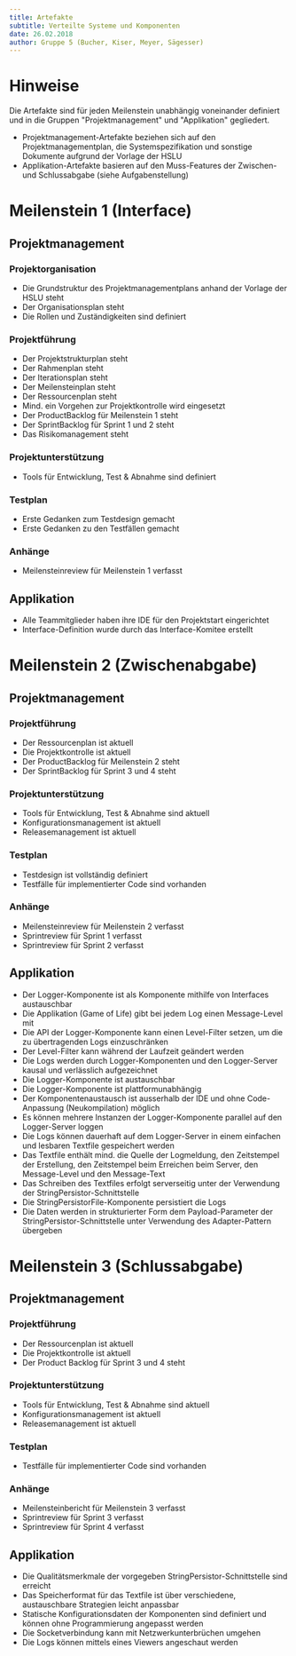 ```yaml
---
title: Artefakte
subtitle: Verteilte Systeme und Komponenten
date: 26.02.2018
author: Gruppe 5 (Bucher, Kiser, Meyer, Sägesser)
---
```


# Hinweise
Die Artefakte sind für jeden Meilenstein unabhängig voneinander definiert und in die Gruppen "Projektmanagement" und "Applikation" gegliedert.

- Projektmanagement-Artefakte beziehen sich auf den Projektmanagementplan, die Systemspezifikation und sonstige Dokumente aufgrund der Vorlage der HSLU
- Applikation-Artefakte basieren auf den Muss-Features der Zwischen- und Schlussabgabe (siehe Aufgabenstellung)

# Meilenstein 1 (Interface)

## Projektmanagement

### Projektorganisation
- Die Grundstruktur des Projektmanagementplans anhand der Vorlage der HSLU steht
- Der Organisationsplan steht
- Die Rollen und Zuständigkeiten sind definiert

### Projektführung
- Der Projektstrukturplan steht
- Der Rahmenplan steht
- Der Iterationsplan steht
- Der Meilensteinplan steht
- Der Ressourcenplan steht
- Mind. ein Vorgehen zur Projektkontrolle wird eingesetzt
- Der ProductBacklog für Meilenstein 1 steht
- Der SprintBacklog für Sprint 1 und 2 steht
- Das Risikomanagement steht

### Projektunterstützung
- Tools für Entwicklung, Test & Abnahme sind definiert

### Testplan
- Erste Gedanken zum Testdesign gemacht
- Erste Gedanken zu den Testfällen gemacht

### Anhänge
- Meilensteinreview für Meilenstein 1 verfasst

## Applikation
- Alle Teammitglieder haben ihre IDE für den Projektstart eingerichtet
- Interface-Definition wurde durch das Interface-Komitee erstellt

# Meilenstein 2 (Zwischenabgabe)

## Projektmanagement

### Projektführung
- Der Ressourcenplan ist aktuell
- Die Projektkontrolle ist aktuell
- Der ProductBacklog für Meilenstein 2 steht
- Der SprintBacklog für Sprint 3 und 4 steht

### Projektunterstützung
- Tools für Entwicklung, Test & Abnahme sind aktuell
- Konfigurationsmanagement ist aktuell
- Releasemanagement ist aktuell

### Testplan
- Testdesign ist vollständig definiert
- Testfälle für implementierter Code sind vorhanden

### Anhänge
- Meilensteinreview für Meilenstein 2 verfasst
- Sprintreview für Sprint 1 verfasst
- Sprintreview für Sprint 2 verfasst

## Applikation
- Der Logger-Komponente ist als Komponente mithilfe von Interfaces austauschbar
- Die Applikation (Game of Life) gibt bei jedem Log einen Message-Level mit
- Die API der Logger-Komponente kann einen Level-Filter setzen, um die zu übertragenden Logs einzuschränken
- Der Level-Filter kann während der Laufzeit geändert werden
- Die Logs werden durch Logger-Komponenten und den Logger-Server kausal und verlässlich aufgezeichnet
- Die Logger-Komponente ist austauschbar
- Die Logger-Komponente ist plattformunabhängig
- Der Komponentenaustausch ist ausserhalb der IDE und ohne Code-Anpassung (Neukompilation) möglich
- Es können mehrere Instanzen der Logger-Komponente parallel auf den Logger-Server loggen
- Die Logs können dauerhaft auf dem Logger-Server in einem einfachen und lesbaren Textfile gespeichert werden
- Das Textfile enthält mind. die Quelle der Logmeldung, den Zeitstempel der Erstellung, den Zeitstempel beim Erreichen beim Server, den Message-Level und den Message-Text
- Das Schreiben des Textfiles erfolgt serverseitig unter der Verwendung der StringPersistor-Schnittstelle
- Die StringPersistorFile-Komponente persistiert die Logs
- Die Daten werden in strukturierter Form dem Payload-Parameter der StringPersistor-Schnittstelle unter Verwendung des Adapter-Pattern übergeben

# Meilenstein 3 (Schlussabgabe)
## Projektmanagement

### Projektführung
- Der Ressourcenplan ist aktuell
- Die Projektkontrolle ist aktuell
- Der Product Backlog für Sprint 3 und 4 steht

### Projektunterstützung
- Tools für Entwicklung, Test & Abnahme sind aktuell
- Konfigurationsmanagement ist aktuell
- Releasemanagement ist aktuell

### Testplan
- Testfälle für implementierter Code sind vorhanden

### Anhänge
- Meilensteinbericht für Meilenstein 3 verfasst
- Sprintreview für Sprint 3 verfasst
- Sprintreview für Sprint 4 verfasst

## Applikation
- Die Qualitätsmerkmale der vorgegeben StringPersistor-Schnittstelle sind erreicht
- Das Speicherformat für das Textfile ist über verschiedene, austauschbare Strategien leicht anpassbar
- Statische Konfigurationsdaten der Komponenten sind definiert und können ohne Programmierung angepasst werden
- Die Socketverbindung kann mit Netzwerkunterbrüchen umgehen
- Die Logs können mittels eines Viewers angeschaut werden










